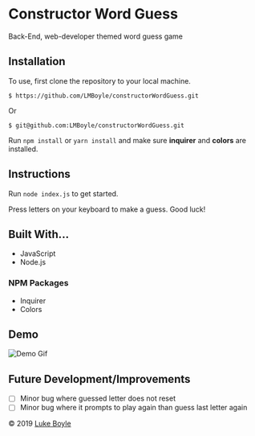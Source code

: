 # Constructor Word Guess

Back-End, web-developer themed word guess game

## Installation
To use, first clone the repository to your local machine.

    $ https://github.com/LMBoyle/constructorWordGuess.git

Or

    $ git@github.com:LMBoyle/constructorWordGuess.git

Run `npm install` or `yarn install` and make sure **inquirer** and **colors** are installed.

## Instructions

Run `node index.js` to get started.

Press letters on your keyboard to make a guess. Good luck!

## Built With... 
* JavaScript
* Node.js

### NPM Packages
* Inquirer
* Colors

## Demo

![Demo Gif](guessDemo.gif)

## Future Development/Improvements
- [ ] Minor bug where guessed letter does not reset
- [ ] Minor bug where it prompts to play again than guess last letter again

&copy; 2019 [Luke Boyle](https://lmboyle.github.io/)
